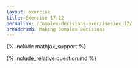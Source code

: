 ```yaml
---
layout: exercise
title: Exercise 17.12
permalink: /complex-decisions-exercises/ex_12/
breadcrumb: Making Complex Decisions
---
```


{% include mathjax_support %}

<div><i class="arrow-up loader" data-chapter="complex-decisions-exercises" data-exercise="ex_12" data-rating="0"></i></div>
{% include_relative question.md %}

